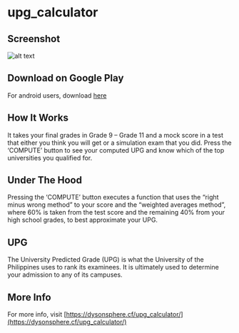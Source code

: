# upg_calculator

## Screenshot

![alt text](https://github.com/pyTimK/upgCalculator/blob/main/upg_calculator_graphic.png)

## Download on Google Play
For android users, download [here](https://play.google.com/store/apps/details?id=com.praktiki.upgCalculator)

## How It Works
It takes your final grades in Grade 9 – Grade 11 and a mock score in a test that either you think you will get or a simulation exam that you did.
Press the ‘COMPUTE’ button to see your computed UPG and know which of the top universities you qualified for.

## Under The Hood

Pressing the ‘COMPUTE’ button executes a function that uses the “right minus wrong method” to your score and the “weighted averages method”, where 60% is taken from the test score and the remaining 40% from your high school grades, to best approximate your UPG.

## UPG

The University Predicted Grade (UPG) is what the University of the Philippines uses to rank its examinees. It is ultimately used to determine your admission to any of its campuses.

## More Info

For more info, visit [https://dysonsphere.cf/upg_calculator/](https://dysonsphere.cf/upg_calculator/)
